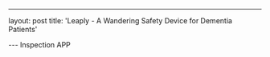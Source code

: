 ---
layout: post
title: 'Leaply - A Wandering Safety Device for Dementia Patients'


--- Inspection APP 
